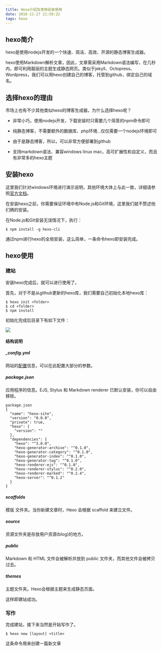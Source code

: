 ```yaml
---
title: Hexo介绍及常用安装使用
date: 2016-11-27 21:59:22
tags: hexo
---
```


## hexo简介

hexo是使用nodejs开发的一个快速、简洁、高效、开源的静态博客生成器。

hexo使用Markdown解析文章，因此，文章需采用Markdown语法编写，在几秒内，即可利用靓丽的主题生成静态网页。类似于jekyll、Octopress、Wordpress，我们可以用hexo创建自己的博客，托管到github，绑定自己的域名。

## 选择hexo的理由

市场上也有不少其他类似hexo的博客生成器，为什么选择hexo呢？

- 非常小巧，使用nodejs开发，下载安装时只需要几个简答的npm命令即可

- 纯静态博客，不需要额外的数据库、php环境…仅仅需要一个nodejs环境即可

- 由于是静态博客，所以，可以非常方便部署到github

- 支持markdown语法、兼容windows linux mac，高可扩展性和自定义，而且有非常多的hexo主题

## 安装hexo

这里我们针对windows环境进行演示说明，其他环境大体上与此一致，详细请参照[官方文档](https://hexo.io/zh-cn/docs/index.html)。

在安装hexo之前，你需要保证环境中有Node.js和Git环境，这里我们就不赘述他们俩的安装。

在Node.js和Git安装无误情况下，执行：

`$ npm install -g hexo-cli`

通过npm进行hexo的全局安装，这么简单，一条命令hexo即安装完成。

## hexo使用

### 建站

安装hexo完成后，就可以进行使用了。

首先，对于不是从github更新的hexo库，我们需要自己初始化本地hexo库：

	$ hexo init <folder>
	$ cd <folder>
	$ npm install


初始化完成后目录下有如下文件：

![](http://i.imgur.com/BOb0Rtx.png)

#### 结构说明

##### _config.yml

网站的[配置](https://hexo.io/docs/configuration.html)信息，可以在此配置大部分的参数。

##### package.json

应用程序的信息。EJS, Stylus 和 Markdown renderer 已默认安装，你可以自由移除。

	package.json
	{
	  "name": "hexo-site",
	  "version": "0.0.0",
	  "private": true,
	  "hexo": {
	    "version": ""
	  },
	  "dependencies": {
	    "hexo": "^3.0.0",
	    "hexo-generator-archive": "^0.1.0",
	    "hexo-generator-category": "^0.1.0",
	    "hexo-generator-index": "^0.1.0",
	    "hexo-generator-tag": "^0.1.0",
	    "hexo-renderer-ejs": "^0.1.0",
	    "hexo-renderer-stylus": "^0.2.0",
	    "hexo-renderer-marked": "^0.2.4",
	    "hexo-server": "^0.1.2"
	  }
	}

##### scaffolds

模版 文件夹。当你新建文章时，Hexo 会根据 scaffold 来建立文件。

##### source

资源文件夹是存放用户资源(blog)的地方。

##### public

Markdown 和 HTML 文件会被解析并放到 public 文件夹，而其他文件会被拷贝过去。

##### themes

主题文件夹。Hexo会根据主题来生成静态页面。

这样即建站成功。

### 写作

完成建站，接下来当然是开始写作了。

`$ hexo new [layout] <title>`

这条命令用来创建一篇新文章
